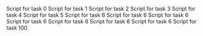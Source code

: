 Script for task 0
Script for task 1
Script for task 2
Script for task 3
Script for task 4
Script for task 5
Script for task 6
Script for task 6
Script for task 6
Script for task 6
Script for task 6
Script for task 6
Script for task 6
Script for task 100
